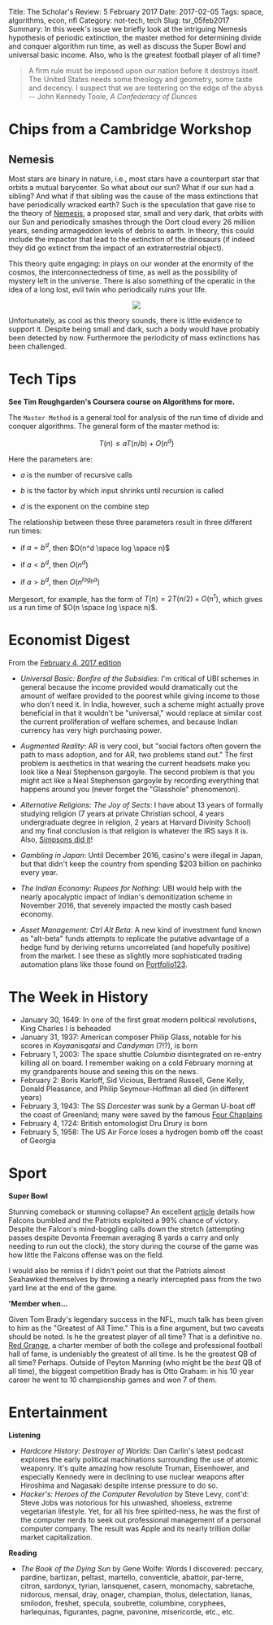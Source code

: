 Title: The Scholar's Review: 5 February 2017
Date: 2017-02-05
Tags: space, algorithms, econ, nfl
Category: not-tech, tech
Slug: tsr_05feb2017
Summary: In this week's issue we briefly look at the intriguing Nemesis hypothesis of periodic extinction, the master method for determining divide and conquer algorithm run time, as well as discuss the Super Bowl and universal basic income. Also, who is the greatest football player of all time?

>A firm rule must be imposed upon our nation before it destroys itself. The United States needs some theology and geometry, some taste and decency. I suspect that we are teetering on the edge of the abyss
>-- John Kennedy Toole, *A Confederacy of Dunces*



# Chips from a Cambridge Workshop

## Nemesis

Most stars are binary in nature, i.e., most stars have a counterpart star that orbits a mutual barycenter. So what about our sun? What if our sun had a sibling? And what if that sibling was the cause of the mass extinctions that have periodically wracked earth? Such is the speculation that gave rise to the theory of [Nemesis](http://www.wikiwand.com/en/Nemesis_(hypothetical_star)), a proposed star, small and very dark, that orbits with our Sun and periodically smashes through the Oort cloud every 26 million years, sending armageddon levels of debris to earth. In theory, this could include the impactor that lead to the extinction of the dinosaurs (if indeed they did go extinct from the impact of an extraterrestrial object).

This theory quite engaging: in plays on our wonder at the enormity of the cosmos, the interconnectedness of time, as well as the possibility of mystery left in the universe. There is also something of the operatic in the idea of a long lost, evil twin who periodically ruins your life.

<p align="center">

<img src="http://news.nationalgeographic.com/news/2006/03/images/060323_brown_dwarf_big.jpg">

</p>

Unfortunately, as cool as this theory sounds, there is little evidence to support it. Despite being small and dark, such a body would have probably been detected by now. Furthermore the periodicity of mass extinctions has been challenged.

# Tech Tips

**See Tim Roughgarden's Coursera course on Algorithms for more.**

The `Master Method` is a general tool for analysis of the run time of divide and conquer algorithms. The general form of the master method is:

$$
T(n) \leq a T(n/b) + O(n^d)
$$

Here the parameters are:

* $a$ is the number of recursive calls

* $b$ is the factor by which input shrinks until recursion is called

* $d$ is the exponent on the combine step

The relationship between these three parameters result in three different run times:

* if $a=b^d$, then $O(n^d \space log \space n)$

* if $a<b^d$, then $O(n^d)$

* if $a>b^d$, then $O(n^{log_b a})$

Mergesort, for example, has the form of $T(n)=2 T(n/2)+O(n^1)$, which gives us a run time of $O(n \space log \space n)$.


# Economist Digest

From the [February 4, 2017 edition](http://www.economist.com/printedition/2017-02-04)

* *Universal Basic: Bonfire of the Subsidies*: I'm critical of UBI schemes in general because the income provided would dramatically cut the amount of welfare provided to the poorest while giving income to those who don't need it. In India, however, such a scheme might actually prove beneficial in that it wouldn't be "universal," would replace at similar cost the current proliferation of welfare schemes, and because Indian currency has very high purchasing power.

* *Augmented Reality*: AR is very cool, but "social factors often govern the path to mass adoption, and for AR, two problems stand out." The first problem is aesthetics in that wearing the current headsets make you look like a Neal Stephenson gargoyle. The second problem is that you might act like a Neal Stephenson gargoyle by recording everything that happens around you (never forget the "Glasshole" phenomenon).

* *Alternative Religions: The Joy of Sects*: I have about 13 years of formally studying religion (7 years at private Christian school, 4 years undergraduate degree in religion, 2 years at Harvard Divinity School) and my final conclusion is that religion is whatever the IRS says it is. Also, [Simpsons did it](http://www.wikiwand.com/en/The_Joy_of_Sect)!

* *Gambling in Japan*: Until December 2016, casino's were illegal in Japan, but that didn't keep the country from spending $203 billion on pachinko every year.

* *The Indian Economy: Rupees for Nothing*: UBI would help with the nearly apocalyptic impact of Indian's demonitization scheme in November 2016, that severely impacted the mostly cash based economy.

* *Asset Management: Ctrl Alt Beta*: A new kind of investment fund known as "alt-beta" funds attempts to replicate the putative advantage of a hedge fund by deriving returns uncorrelated (and hopefully positive) from the market. I see these as slightly more sophisticated trading automation plans like those found on [Portfolio123](https://www.portfolio123.com).

# The Week in History

* January 30, 1649: In one of the first great modern political revolutions, King Charles I is beheaded
* January 31, 1937: American composer Philip Glass, notable for his scores in *Koyaanisqatsi* and *Candyman* (?!?), is born
* February 1, 2003: The space shuttle *Columbia* disintegrated on re-entry killing all on board. I remember waking on a cold February morning at my grandparents house and seeing this on the news.
* February 2: Boris Karloff, Sid Vicious, Bertrand Russell, Gene Kelly, Donald Pleasance, and Philip Seymour-Hoffman all died (in different years)
* February 3, 1943: The SS *Dorcester* was sunk by a German U-boat off the coast of Greenland; many were saved by the famous [Four Chaplains](http://www.wikiwand.com/en/Four_Chaplains#/Sinking_of_the_Dorchester)
* February 4, 1724: British entomologist Dru Drury is born
* February 5, 1958: The US Air Force loses a hydrogen bomb off the coast of Georgia

# Sport

**Super Bowl**

Stunning comeback or stunning collapse? An excellent [article](https://fivethirtyeight.com/features/about-those-falcons-play-calls/) details how Falcons bumbled and the Patriots exploited a 99% chance of victory. Despite the Falcon's mind-boggling calls down the stretch (attempting passes despite Devonta Freeman averaging 8 yards a carry and only needing to run out the clock), the story during the course of the game was how little the Falcons offense was on the field.

I would also be remiss if I didn't point out that the Patriots almost Seahawked themselves by throwing a nearly intercepted pass from the two yard line at the end of the game.

**'Member when...**

Given Tom Brady's legendary success in the NFL, much talk has been given to him as the "Greatest of All Time." This is a fine argument, but two caveats should be noted. Is he the greatest player of all time? That is a definitive no. [Red Grange](http://www.wikiwand.com/en/Red_Grange), a charter member of both the college and professional football hall of fame, is undeniably the greatest of all time. Is he the greatest QB of all time? Perhaps. Outside of Peyton Manning (who might be the *best* QB of all time), the biggest competition Brady has is Otto Graham: in his 10 year career he went to 10 championship games and won 7 of them.

# Entertainment

**Listening**

* *Hardcore History: Destroyer of Worlds*: Dan Carlin's latest podcast explores the early political machinations surrounding the use of atomic weaponry. It's quite amazing how resolute Truman, Eisenhower, and especially Kennedy were in declining to use nuclear weapons after Hiroshima and Nagasaki despite intense pressure to do so.
* *Hacker's: Heroes of the Computer Revolution* by Steve Levy, cont'd: Steve Jobs was notorious for his unwashed, shoeless, extreme vegetarian lifestyle. Yet, for all his free spirited-ness, he was the first of the computer nerds to seek out professional management of a personal computer company. The result was Apple and its nearly trillion dollar market capitalization.

**Reading**

* *The Book of the Dying Sun* by Gene Wolfe: Words I discovered: peccary, pardine, bartizan, peltast, martello, conventicle, abattoir, par-terre, citron, sardonyx, tyrian, lansquenet, casern, monomachy, sabretache, nidorous, mensal, dray, onager, champian, tholus, delectation, lianas, smilodon, freshet, specula, soubrette, columbine, coryphees, harlequinas, figurantes, pagne, pavonine, misericorde, etc., etc.

